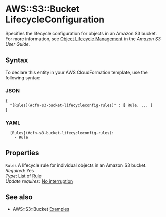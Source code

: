 # AWS::S3::Bucket LifecycleConfiguration<a name="aws-properties-s3-bucket-lifecycleconfig"></a>

Specifies the lifecycle configuration for objects in an Amazon S3 bucket\. For more information, see [Object Lifecycle Management](https://docs.aws.amazon.com/AmazonS3/latest/dev/object-lifecycle-mgmt.html) in the *Amazon S3 User Guide*\.

## Syntax<a name="aws-properties-s3-bucket-lifecycleconfig-syntax"></a>

To declare this entity in your AWS CloudFormation template, use the following syntax:

### JSON<a name="aws-properties-s3-bucket-lifecycleconfig-syntax.json"></a>

```
{
  "[Rules](#cfn-s3-bucket-lifecycleconfig-rules)" : [ Rule, ... ]
}
```

### YAML<a name="aws-properties-s3-bucket-lifecycleconfig-syntax.yaml"></a>

```
  [Rules](#cfn-s3-bucket-lifecycleconfig-rules): 
    - Rule
```

## Properties<a name="aws-properties-s3-bucket-lifecycleconfig-properties"></a>

`Rules`  <a name="cfn-s3-bucket-lifecycleconfig-rules"></a>
A lifecycle rule for individual objects in an Amazon S3 bucket\.  
*Required*: Yes  
*Type*: List of [Rule](aws-properties-s3-bucket-lifecycleconfig-rule.md)  
*Update requires*: [No interruption](https://docs.aws.amazon.com/AWSCloudFormation/latest/UserGuide/using-cfn-updating-stacks-update-behaviors.html#update-no-interrupt)

## See also<a name="aws-properties-s3-bucket-lifecycleconfig--seealso"></a>
+ AWS::S3::Bucket [Examples](https://docs.aws.amazon.com/AWSCloudFormation/latest/UserGuide/aws-properties-s3-bucket.html#aws-properties-s3-bucket--examples)

